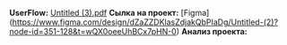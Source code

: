 **UserFlow:** [Untitled (3).pdf](https://github.com/user-attachments/files/19372733/Untitled.3.pdf)
**Сылка на проект:** [Figma] (https://www.figma.com/design/dZaZZDKlasZdjakQbPIaDg/Untitled-(2)?node-id=351-128&t=wQX0oeeUhBCx7pHN-0)
**Анализ проекта:**

